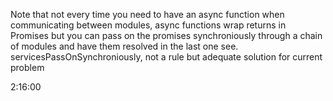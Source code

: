 Note that not every time you need to have an async function when communicating between modules,
async functions wrap returns in Promises but you can pass on the promises synchroniously through a chain of modules
and have them resolved in the last one 
see. servicesPassOnSynchroniously, not a rule but adequate solution for current problem 

2:16:00